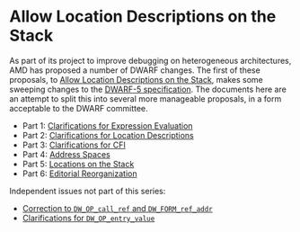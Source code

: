 # Allow Location Descriptions on the Stack

As part of its project to improve debugging on heterogeneous architectures,
AMD has proposed a number of DWARF changes. The first of these proposals,
to [Allow Location Descriptions on the Stack][amd],
makes some sweeping changes to the [DWARF-5 specification][dwarf5].
The documents here are an attempt to split this into several
more manageable proposals, in a form acceptable to the DWARF committee.

* Part 1: [Clarifications for Expression Evaluation](002-clarifications-eval.txt)
* Part 2: [Clarifications for Location Descriptions](003-clarifications-loc.txt)
* Part 3: [Clarifications for CFI](004-clarifications-cfi.txt)
* Part 4: [Address Spaces](005-address-spaces.txt)
* Part 5: [Locations on the Stack](006-locations-on-stack.txt)
* Part 6: [Editorial Reorganization](007-editorial.txt)

Independent issues not part of this series:

* [Correction to `DW_OP_call_ref` and `DW_FORM_ref_addr`](call-ref.txt)
* [Clarifications for `DW_OP_entry_value`](entry-value.txt)

[amd]: https://llvm.org/docs/AMDGPUDwarfExtensionAllowLocationDescriptionOnTheDwarfExpressionStack/AMDGPUDwarfExtensionAllowLocationDescriptionOnTheDwarfExpressionStack.html#a-2-general-description
[dwarf5]: https://dwarfstd.org/Dwarf5Std.php
